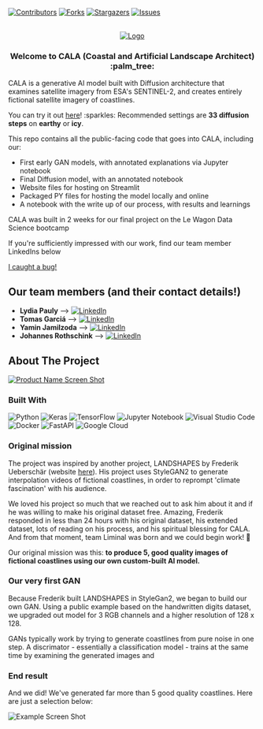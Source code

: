<!-- PROJECT SHIELDS -->
[![Contributors][contributors-shield]][contributors-url]
[![Forks][forks-shield]][forks-url]
[![Stargazers][stars-shield]][stars-url]
[![Issues][issues-shield]][issues-url]



<!-- PROJECT LOGO -->
<br />
<div align="center">
  <a href="https://github.com/github_username/repo_name">
    <img src="https://i.imgur.com/roiwwiB.png" alt="Logo">
  </a>
<h3 align="center">Welcome to CALA (Coastal and Artificial Landscape Architect) :palm_tree:</h3>
  <p align="left">
    CALA is a generative AI model built with Diffusion architecture that examines satellite imagery from ESA's SENTINEL-2, and creates entirely fictional satellite imagery of coastlines. 
    <br />
    <p align="left"> You can try it out <a href=https://cala-website.streamlit.app/>here</a>! :sparkles: Recommended settings are <b>33 diffusion steps</b> on <b>earthy</b> or <b>icy</b>. </p>
    <p align="left"> This repo contains all the public-facing code that goes into CALA, including our: </p>
      <ul align="left">
        <li> First early GAN models, with annotated explanations via Jupyter notebook
        <li> Final Diffusion model, with an annotated notebook
        <li> Website files for hosting on Streamlit
        <li> Packaged PY files for hosting the model locally and online
        <li> A notebook with the write up of our process, with results and learnings
      </ul>
    </p>
    <p align='left'> CALA was built in 2 weeks for our final project on the Le Wagon Data Science bootcamp</p>
    <p align='left'> If you're sufficiently impressed with our work, find our team member LinkedIns below</p>
    <p align='left'> <a href="https://github.com/LimesAndCrimes/project_liminal/issues">I caught a bug!</a></p>
</div>

## Our team members (and their contact details!)
* <b>Lydia Pauly</b> --> [![LinkedIn][linkedin-shield]][linkedin-url-lydia]  
* <b>Tomas Garciá</b> --> [![LinkedIn][linkedin-shield]][linkedin-url-tomas]  
* <b>Yamin Jamilzoda</b> --> [![LinkedIn][linkedin-shield]][linkedin-url-yamin]  
* <b>Johannes Rothschink</b> --> [![LinkedIn][linkedin-shield]][linkedin-url-johannes] 

<!-- ABOUT THE PROJECT -->
## About The Project

[![Product Name Screen Shot][product-screenshot]](https://cala-website.streamlit.app/)

### Built With
![Python](https://img.shields.io/badge/python-3670A0?style=for-the-badge&logo=python&logoColor=ffdd54)
![Keras](https://img.shields.io/badge/Keras-%23D00000.svg?style=for-the-badge&logo=Keras&logoColor=white)
![TensorFlow](https://img.shields.io/badge/TensorFlow-%23FF6F00.svg?style=for-the-badge&logo=TensorFlow&logoColor=white)
![Jupyter Notebook](https://img.shields.io/badge/jupyter-%23FA0F00.svg?style=for-the-badge&logo=jupyter&logoColor=white)
![Visual Studio Code](https://img.shields.io/badge/Visual%20Studio%20Code-0078d7.svg?style=for-the-badge&logo=visual-studio-code&logoColor=white)
![Docker](https://img.shields.io/badge/docker-%230db7ed.svg?style=for-the-badge&logo=docker&logoColor=white)
![FastAPI](https://img.shields.io/badge/FastAPI-005571?style=for-the-badge&logo=fastapi)
![Google Cloud](https://img.shields.io/badge/GoogleCloud-%234285F4.svg?style=for-the-badge&logo=google-cloud&logoColor=white)

<!-- GETTING STARTED -->
### Original mission

The project was inspired by another project, LANDSHAPES by Frederik Ueberschär (website <a href=https://landshapes.earth/> here</a>). His project uses StyleGAN2 to generate interpolation videos of fictional coastlines, in order to reprompt 'climate fascination' with his audience. 

We loved his project so much that we reached out to ask him about it and if he was willing to make his original dataset free. Amazing, Frederik responded in less than 24 hours with his original dataset, his extended dataset, lots of reading on his process, and his spiritual blessing for CALA. And from that moment, team Liminal was born and we could begin work! :hammer:

Our original mission was this: <b> to produce 5, good quality images of fictional coastlines using our own custom-built AI model.</b>

### Our very first GAN

Because Frederik built LANDSHAPES in StyleGan2, we began to build our own GAN. Using a public example based on the handwritten digits dataset, we upgraded out model for 3 RGB channels and a higher resolution of 128 x 128. 

GANs typically work by trying to generate coastlines from pure noise in one step. A discrimator - essentially a classification model - trains at the same time by examining the generated images and 

### End result

And we did! We've generated far more than 5 good quality coastlines. Here are just a selection below:

![Example Screen Shot][example-screenshot]



<!-- MARKDOWN LINKS & IMAGES -->
<!-- https://www.markdownguide.org/basic-syntax/#reference-style-links -->
[contributors-shield]: https://img.shields.io/github/contributors/LimesAndCrimes/project_liminal.svg?style=for-the-badge
[contributors-url]: https://github.com/LimesAndCrimes/project_liminal/graphs/contributors
[forks-shield]: https://img.shields.io/github/forks/LimesAndCrimes/project_liminal.svg?style=for-the-badge
[forks-url]: https://github.com/gLimesAndCrimes/project_liminal/network/members
[stars-shield]: https://img.shields.io/github/stars/LimesAndCrimes/project_liminal.svg?style=for-the-badge
[stars-url]: https://github.com/LimesAndCrimes/project_liminal/stargazers
[issues-shield]: https://img.shields.io/github/issues/LimesAndCrimes/project_liminal.svg?style=for-the-badge
[issues-url]: https://github.com/LimesAndCrimes/project_liminal/issues
[license-shield]: https://img.shields.io/github/license/LimesAndCrimes/project_liminal.svg?style=for-the-badge
[license-url]: https://github.com/LimesAndCrimes/project_liminal/blob/master/LICENSE.txt
[linkedin-shield]: https://img.shields.io/badge/-LinkedIn-black.svg?style=for-the-badge&logo=linkedin&colorB=0072b1
[linkedin-url-lydia]: https://linkedin.com/in/lydia-pauly
[linkedin-url-tomas]: https://linkedin.com/in/tgarciar
[linkedin-url-johannes]: https://linkedin.com/in/johannes-rothschink
[linkedin-url-yamin]: https://linkedin.com/in/yamin-j
[product-screenshot]: https://i.imgur.com/JwjpidQ.png
[example-screenshot]: https://i.imgur.com/RwT04mM.png
[Next.js]: https://img.shields.io/badge/next.js-000000?style=for-the-badge&logo=nextdotjs&logoColor=white
[Next-url]: https://nextjs.org/
[Python.org]: https://img.shields.io/badge/python-ffde57?style=for-the-badge&logo=python
[Python-url]: https://www.python.org/ 
[React.js]: https://img.shields.io/badge/React-20232A?style=for-the-badge&logo=react&logoColor=61DAFB
[React-url]: https://reactjs.org/
[Vue.js]: https://img.shields.io/badge/Vue.js-35495E?style=for-the-badge&logo=vuedotjs&logoColor=4FC08D
[Vue-url]: https://vuejs.org/
[Angular.io]: https://img.shields.io/badge/Angular-DD0031?style=for-the-badge&logo=angular&logoColor=white
[Angular-url]: https://angular.io/
[Svelte.dev]: https://img.shields.io/badge/Svelte-4A4A55?style=for-the-badge&logo=svelte&logoColor=FF3E00
[Svelte-url]: https://svelte.dev/
[Laravel.com]: https://img.shields.io/badge/Laravel-FF2D20?style=for-the-badge&logo=laravel&logoColor=white
[Laravel-url]: https://laravel.com
[Bootstrap.com]: https://img.shields.io/badge/Bootstrap-563D7C?style=for-the-badge&logo=bootstrap&logoColor=white
[Bootstrap-url]: https://getbootstrap.com
[JQuery.com]: https://img.shields.io/badge/jQuery-0769AD?style=for-the-badge&logo=jquery&logoColor=white
[JQuery-url]: https://jquery.com 

